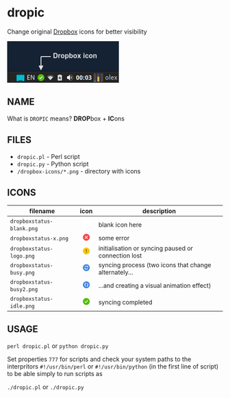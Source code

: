 # dropic
Change original [Dropbox](https://dropbox.com) icons for better visibility

![dropic](dropic.png)

## NAME

What is `DROPIC` means? **DROP**box + **IC**ons

## FILES

- `dropic.pl` - Perl script
- `dropic.py` - Python script
- `/dropbox-icons/*.png` - directory with icons

## ICONS

filename | icon | description
-------- |:----:| -----------
`dropboxstatus-blank.png` | ![blank](/dropbox-icons/dropboxstatus-blank.png) | blank icon here
`dropboxstatus-x.png`     | ![x](/dropbox-icons/dropboxstatus-x.png)         | some error
`dropboxstatus-logo.png`  | ![logo](/dropbox-icons/dropboxstatus-logo.png)   | initialisation or syncing paused or connection lost
`dropboxstatus-busy.png`  | ![busy](/dropbox-icons/dropboxstatus-busy.png)   | syncing process (two icons that change alternately...
`dropboxstatus-busy2.png` | ![busy](/dropbox-icons/dropboxstatus-busy2.png)  | ...and creating a visual animation effect)
`dropboxstatus-idle.png`  | ![idle](/dropbox-icons/dropboxstatus-idle.png)   | syncing completed

## USAGE

`perl dropic.pl` or `python dropic.py`

Set properties `777` for scripts and check your system paths to the interpritors `#!/usr/bin/perl` or `#!/usr/bin/python`
(in the first line of script) to be able simply to run scripts as

`./dropic.pl` or `./dropic.py`
